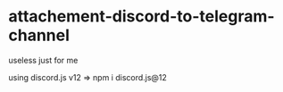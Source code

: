 # attachement-discord-to-telegram-channel
useless just for me 


using discord.js v12 => npm i discord.js@12
